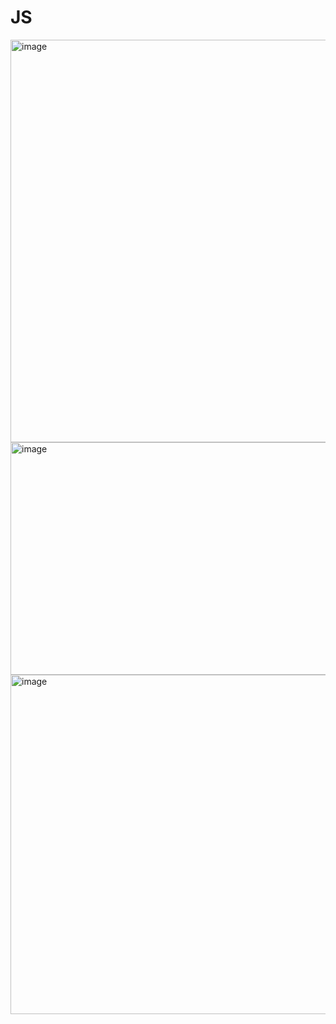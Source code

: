 # JS

<img width="1198" height="644" alt="image" src="https://github.com/user-attachments/assets/f4f4f7e9-cbb5-4440-9417-dfeab7de588d" />


<img width="1199" height="372" alt="image" src="https://github.com/user-attachments/assets/c545f8a5-55f6-4f23-9fb5-3930b0479eeb" />


<img width="1200" height="543" alt="image" src="https://github.com/user-attachments/assets/d62e0e6c-a04d-4d83-b216-3a8262fa5111" />









